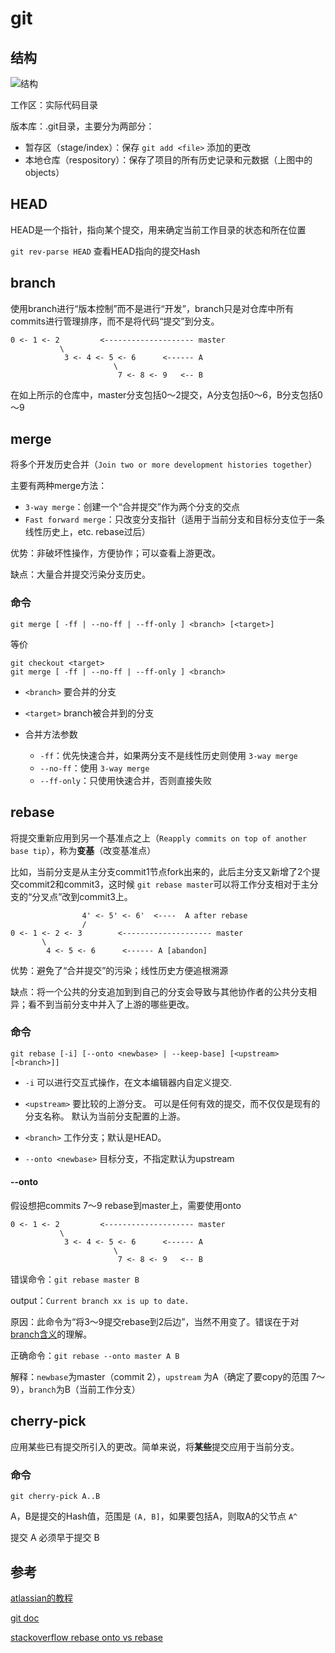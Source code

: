 # git
## 结构
![结构](https://www.runoob.com/wp-content/uploads/2015/02/1352126739_7909.jpg)

工作区：实际代码目录

版本库：.git目录，主要分为两部分：
* 暂存区（stage/index）：保存 `git add <file>` 添加的更改
* 本地仓库（respository）：保存了项目的所有历史记录和元数据（上图中的objects）

## HEAD
HEAD是一个指针，指向某个提交，用来确定当前工作目录的状态和所在位置

`git rev-parse HEAD` 查看HEAD指向的提交Hash

## branch
使用branch进行“版本控制”而不是进行“开发”，branch只是对仓库中所有commits进行管理排序，而不是将代码“提交”到分支。

```
0 <- 1 <- 2         <-------------------- master
           \
            3 <- 4 <- 5 <- 6      <------ A
                       \
                        7 <- 8 <- 9   <-- B
```

在如上所示的仓库中，master分支包括0～2提交，A分支包括0～6，B分支包括0～9

## merge
将多个开发历史合并（`Join two or more development histories together`）

主要有两种merge方法：
* `3-way merge`：创建一个“合并提交”作为两个分支的交点
* `Fast forward merge`：只改变分支指针（适用于当前分支和目标分支位于一条线性历史上，etc. rebase过后）

优势：非破坏性操作，方便协作；可以查看上游更改。

缺点：大量合并提交污染分支历史。

### 命令
```
git merge [ -ff | --no-ff | --ff-only ] <branch> [<target>]
```
等价
```
git checkout <target>
git merge [ -ff | --no-ff | --ff-only ] <branch>
```

* `<branch>` 要合并的分支

* `<target>` branch被合并到的分支

* 合并方法参数
    * `-ff`：优先快速合并，如果两分支不是线性历史则使用 `3-way merge`
    * `--no-ff`：使用 `3-way merge`
    * `--ff-only`：只使用快速合并，否则直接失败


## rebase
将提交重新应用到另一个基准点之上（`Reapply commits on top of another base tip`），称为**变基**（改变基准点）

比如，当前分支是从主分支commit1节点fork出来的，此后主分支又新增了2个提交commit2和commit3，这时候 ```git rebase master```可以将工作分支相对于主分支的“分叉点”改到commit3上。

```
                4' <- 5' <- 6'  <----  A after rebase
                /
0 <- 1 <- 2 <- 3        <-------------------- master
       \
        4 <- 5 <- 6      <------ A [abandon]
```

优势：避免了“合并提交”的污染；线性历史方便追根溯源

缺点：将一个公共的分支追加到到自己的分支会导致与其他协作者的公共分支相异；看不到当前分支中并入了上游的哪些更改。

### 命令
```
git rebase [-i] [--onto <newbase> | --keep-base] [<upstream> [<branch>]]
```

* `-i` 可以进行交互式操作，在文本编辑器内自定义提交.

* `<upstream>` 要比较的上游分支。 可以是任何有效的提交，而不仅仅是现有的分支名称。 默认为当前分支配置的上游。

* `<branch>` 工作分支；默认是HEAD。

* `--onto <newbase>` 目标分支，不指定默认为upstream

#### --onto
假设想把commits 7～9 rebase到master上，需要使用onto

```
0 <- 1 <- 2         <-------------------- master
           \
            3 <- 4 <- 5 <- 6      <------ A
                       \
                        7 <- 8 <- 9   <-- B
```

错误命令：```git rebase master B```  

output：```Current branch xx is up to date.```

原因：此命令为“将3～9提交rebase到2后边”，当然不用变了。错误在于对[branch含义](#branch)的理解。 

正确命令：```git rebase --onto master A B```

解释：`newbase`为master（commit 2），`upstream` 为A（确定了要copy的范围 7～9），`branch`为B（当前工作分支）

## cherry-pick
应用某些已有提交所引入的更改。简单来说，将**某些**提交应用于当前分支。

### 命令
`git cherry-pick A..B`

A，B是提交的Hash值，范围是 `(A, B]`，如果要包括A，则取A的父节点 `A^`

提交 A 必须早于提交 B

## 参考
[atlassian的教程](https://www.atlassian.com/git/tutorials)

[git doc](https://git-scm.com/docs)

[stackoverflow rebase onto vs rebase](https://stackoverflow.com/a/33948237)